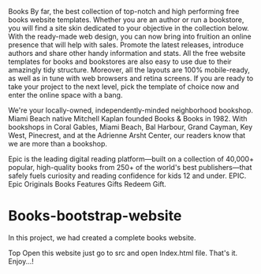 Books
By far, the best collection of top-notch and high performing free books website templates. Whether you are an author or run a bookstore, you will find a site skin dedicated to your objective in the collection below. With the ready-made web design, you can now bring into fruition an online presence that will help with sales. Promote the latest releases, introduce authors and share other handy information and stats. All the free website templates for books and bookstores are also easy to use due to their amazingly tidy structure. Moreover, all the layouts are 100% mobile-ready, as well as in tune with web browsers and retina screens. If you are ready to take your project to the next level, pick the template of choice now and enter the online space with a bang.

We're your locally-owned, independently-minded neighborhood bookshop. Miami Beach native Mitchell Kaplan founded Books & Books in 1982. With bookshops in Coral Gables, Miami Beach, Bal Harbour, Grand Cayman, Key West, Pinecrest, and at the Adrienne Arsht Center, our readers know that we are more than a bookshop.

Epic is the leading digital reading platform—built on a collection of 40,000+ popular, high-quality books from 250+ of the world's best publishers—that safely fuels curiosity and reading confidence for kids 12 and under. EPIC. Epic Originals Books Features Gifts Redeem Gift.




# Books-bootstrap-website
In this project, we had created a complete books website.

Top Open this website just go to src and open Index.html file.
That's it.
Enjoy...!

